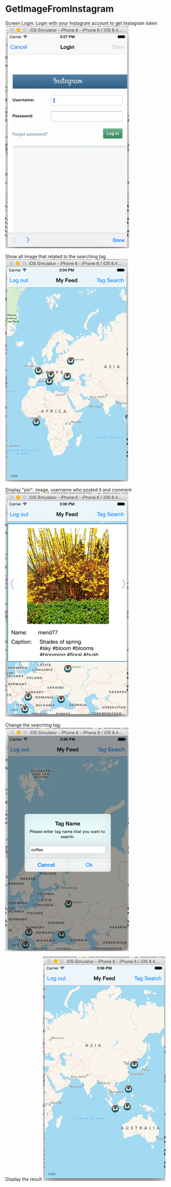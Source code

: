 # GetImageFromInstagram

Screen Login: Login with your Instagram account to get Instagram token
![alt tag](https://github.com/ChungMai/Image/blob/master/Login.png)

Show all image that related to the searching tag
![alt tag](https://github.com/ChungMai/Image/blob/master/PinsFlower.png)

Display "pin": image, username who posted it and comment
![alt tag](https://github.com/ChungMai/Image/blob/master/ImageDetail.png)

Change the searching tag:
![alt tag](https://github.com/ChungMai/Image/blob/master/ChangeTag.png)

Display the result
![alt tag](https://github.com/ChungMai/Image/blob/master/PinsCoffee.png)



